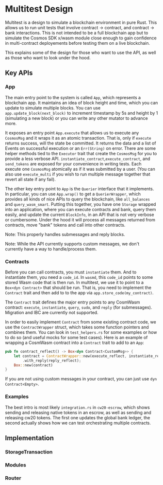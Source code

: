 # Multitest Design

Multitest is a design to simulate a blockchain environment in pure Rust.
This allows us to run unit tests that involve contract -> contract,
and contract -> bank interactions. This is not intended to be a full blockchain app
but to simulate the Cosmos SDK x/wasm module close enough to gain confidence in
multi-contract deployements before testing them on a live blockchain.

This explains some of the design for those who want to use the API, as well as those
who want to look under the hood.

## Key APIs

### App

The main entry point to the system is called `App`, which represents a blockchain app.
It maintains an idea of block height and time, which you can update to simulate multiple
blocks. You can use `app.update_block(next_block)` to increment timestamp by 5s and height by 1
(simulating a new block) or you can write any other mutator to advance more.

It exposes an entry point `App.execute` that allows us to execute any `CosmosMsg`
and it wraps it as an atomic transaction. That is, only if `execute` returns success, will the state
be committed. It returns the data and a list of Events on successful execution or an `Err(String)`
on error. There are some helper methods tied to the `Executor` trait that create the `CosmosMsg` for
you to provide a less verbose API. `instantiate_contract`,`execute_contract`, and `send_tokens` are exposed
for your convenience in writing tests. Each execute one `CosmosMsg` atomically as if it was submitted by a user.
(You can also use `execute_multi` if you wish to run multiple message together that revert all state if any fail).

The other key entry point to `App` is the `Querier` interface that it implements. In particular, you
can use `App.wrap()` to get a `QuerierWrapper`, which provides all kinds of nice APIs to query the
blockchain, like `all_balances` and `query_wasm_smart`. Putting this together, you have one `Storage` wrapped
into an application, where you can execute contracts and bank, query them easily, and update the current
`BlockInfo`, in an API that is not very verbose or cumbersome. Under the hood it will process all messages
returned from contracts, move "bank" tokens and call into other contracts.

Note: This properly handles submessages and reply blocks.

Note: While the API currently supports custom messages, we don't currently have a way to handle/process them.

### Contracts

Before you can call contracts, you must `instantiate` them. And to instantiate them, you need a `code_id`.
In `wasmd`, this `code_id` points to some stored Wasm code that is then run. In multitest, we use it to
point to a `Box<dyn Contract>` that should be run. That is, you need to implement the `Contract` trait
and then add to to the app via `app.store_code(my_contract)`.

The `Contract` trait defines the major entry points to any CosmWasm contract: `execute`, `instantiate`, `query`,
`sudo`, and `reply` (for submessages). Migration and IBC are currently not supported.

In order to easily implement `Contract` from some existing contract code, we use the `ContractWrapper` struct,
which takes some function pointers and combines them. You can look in `test_helpers.rs` for some examples
or how to do so (and useful mocks for some test cases). Here is an example of wrapping a CosmWasm contract into
a `Contract` trait to add to an `App`:

```rust
pub fn contract_reflect() -> Box<dyn Contract<CustomMsg>> {
    let contract = ContractWrapper::new(execute_reflect, instantiate_reflect, query_reflect)
        .with_reply(reply_reflect);
    Box::new(contract)
}
```

If you are not using custom messages in your contract, you can just use `dyn Contract<Empty>`.

### Examples

The best intro is most likely `integration.rs` in `cw20-escrow`, which shows sending and releasing native tokens in
an escrow, as well as sending and releasing cw20 tokens. The first one updates the global bank ledger, the second
actually shows how we can test orchestrating multiple contracts.

## Implementation

### StorageTransaction

### Modules

### Router
